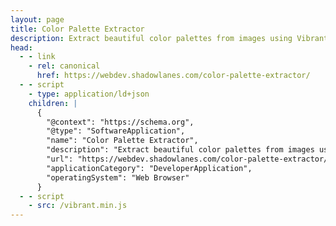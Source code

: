 ```yaml
---
layout: page
title: Color Palette Extractor
description: Extract beautiful color palettes from images using Vibrant.js
head:
  - - link
    - rel: canonical
      href: https://webdev.shadowlanes.com/color-palette-extractor/
  - - script
    - type: application/ld+json
    children: |
      {
        "@context": "https://schema.org",
        "@type": "SoftwareApplication",
        "name": "Color Palette Extractor",
        "description": "Extract beautiful color palettes from images using Vibrant.js",
        "url": "https://webdev.shadowlanes.com/color-palette-extractor/",
        "applicationCategory": "DeveloperApplication",
        "operatingSystem": "Web Browser"
      }
  - - script
    - src: /vibrant.min.js
---
```


<script setup>
import ColorPaletteExtractor from './ColorPaletteExtractor.vue'
</script>

<ColorPaletteExtractor />
